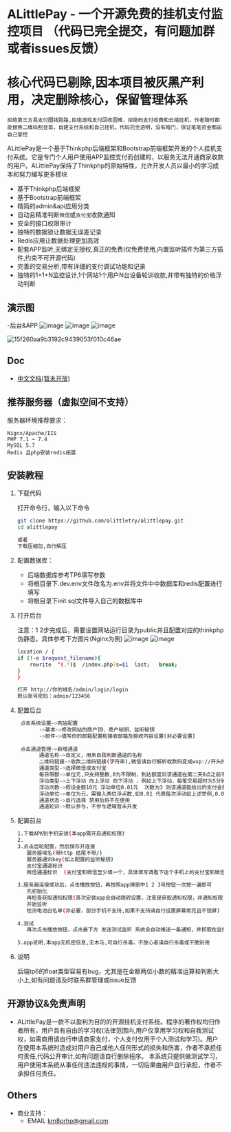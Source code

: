 
# ALittlePay - 一个开源免费的挂机支付监控项目 （代码已完全提交，有问题加群或者issues反馈）
# 核心代码已剔除,因本项目被灰黑产利用，决定删除核心，保留管理体系
```
拒绝第三方易支付圈钱跑路,拒绝游戏支付回收困难，拒绝码支付收费和云端挂机，作者随时都能替换二维码割韭菜，自建支付系统和自己挂机，代码完全透明，没有暗门，保证笔笔资金都由自己掌控
```

ALittlePay是一个基于Thinkphp后端框架和Bootstrap前端框架开发的个人挂机支付系统。它是专门个人用户使用APP监控支付而创建的，以服务无法开通商家收款的用户。ALittlePay保持了Thinkphp的原始特性，允许开发人员以最小的学习成本和努力编写更多模块
          
- 基于Thinkphp后端框架
- 基于Bootstrap前端框架
- 精简的admin&api应用分类
- 自动且精准判断`微信`或`支付宝`收款通知
- 安全的接口权限审计
- 独特的数据锁让数据无误差记录
- Redis应用让数据处理更加高效
- 配套APP监听,无绑定无授权,真正的免费(仅免费使用,内置监听插件为第三方插件,约束不可开源代码)
- 完善的交易分析,带有详细的支付调试功能和记录
- 独特的1+1+N监控设计,1个网站1个用户N台设备轮训收款,并带有独特的价格浮动判断
## 演示图
-后台&APP
![image](https://user-images.githubusercontent.com/110278132/182033038-dc185fe5-02c2-490d-8786-33580da2f0b8.png)
![image](https://user-images.githubusercontent.com/110278132/182033076-c45f0159-ec81-475e-95df-0c777b42f9d2.png)
![image](https://user-images.githubusercontent.com/110278132/182033101-2a0be17d-b606-4f40-bfce-8803e3f8c0db.png)

![15f260aa9b3192c9439053f010c46ae](https://user-images.githubusercontent.com/110278132/182033138-1a69858d-be10-4e63-a271-f1d2da06bdc4.jpg)

## Doc 
- [中文文档(暂未开放)](https://github.com/alittletry/alittlepay)

## 推荐服务器（虚拟空间不支持）
服务器环境推荐要求：

```
Nignx/Apache/IIS
PHP 7.1 ~ 7.4
MySQL 5.7
Redis 且php安装redis拓展
```
## 安装教程

1. 下载代码

    打开命令行，输入以下命令
    ```bash
    git clone https://github.com/alittletry/alittlepay.git
    cd alittlepay
    
    或者
    下载压缩包,自行解压
    ```
    
2. 配置数据库：
    * 后端数据库参考TP6填写参数
    * 将根目录下.dev.env文件改名为.env并将文件中中数据库和redis配置进行填写
    * 将根目录下init.sql文件导入自己的数据库中


3. 打开后台

    注意：1 2步完成后，需要设置网站运行目录为public并且配置对应的thinkphp伪静态，具体参考下方图片(Nginx为例)
    ![image](https://user-images.githubusercontent.com/110278132/182032968-9fb9e7b9-67c6-4952-9bd7-3687d19b4cbd.png)
    ![image](https://user-images.githubusercontent.com/110278132/182032974-acba2e47-c4a9-496d-ac6e-dbb4a2e6d325.png)
    ```bash
    location / {
	if (!-e $request_filename){
		rewrite  ^(.*)$  /index.php?s=$1  last;   break;
	}
    }
    ```
    ```bash
    打开 http://你的域名/admin/login/login
    默认账号密码：admin/123456
    ```
    
4. 配置后台
   ```bash
    点击系统设置->网站配置  
          ->基本->修改网站的商户ID、商户秘钥、监听秘钥
          ->邮件->填写你的邮箱配置和接收邮箱及接收内容设置(非必要设置)
          
    点击通道管理->新增通道
          通道名称->自定义，用来自我判断通道的名称
          二维码链接->收款二维码链接(字符串),微信请自行解析收款码变成wxp://开头的字符串，支付宝请输入userid(登录支付宝PC网站,在个人中心邮件网页查看源代码中搜索userid即可找到)
          通道类型->选择微信或支付宝
          每日限额->单位元,只支持整数,0为不限制，到达额度后该通道在第二天0点之前不会再生成支付
          浮动类型->上下浮动 向上浮动 向下浮动 ，例如上下浮动，每笔交易超时为5分钟,当5分钟内同时有3个人获取该通道相同金额10元，则系统会自动分配为10.00 10.01 9.99这样上下浮动
          浮动次数->假设金额10元 浮动单位0.01元  次数为3 则该通道能给出的支付金额为 9.97 9.98 9.99  10  10.01 10.02 10.03  上下浮动3次
          浮动单位->单位为元，需输入两位浮点数,如0.01 代表每次浮动如上述举例,0.03则为 10.00 10.03 9.97
          通道状态->自行选择 禁用后将不在使用
          通道轮训->默认参与，不参与逻辑暂未开发
    ```      
5. 配置前台
     ```bash
    1.下载APK到手机安装(本app需开启通知权限)
    2.
    3.点击齿轮配置，然后保存并连接
        服务器域名(带http 结尾不带/)
        服务器通讯key(如上配置的监听秘钥)
        支付宝通道标识
        微信通道标识  (支付宝和微信至少填一个，具体填写请看下这个手机上的支付宝和微信对应自己添加的支付通道所生成的通道标识 如 10003)
        
    3.服务器连接成功后，点击播放按钮，再按照app弹窗中1 2 3号按钮一次按一遍即可
        先初始化
        再检查获取通知权限(首次安装app会自动跳转设置，注意是获取通知权限，非通知权限)
        开始监听
        检测电池白名单(非必要，部分手机不支持,如果不支持请自行设置屏幕常亮且不锁屏)
        
    4.测试
        再次点击播放按钮，点击最下方 发送测试监听 系统会自动推送一条通知，并抓取在监控日志中
        
    5.app说明,本app无机密信息,无木马,可自行杀毒，不放心者请自行杀毒或干脆别用
   ```      
6. 说明
   
   后端tp6的float类型容易有bug，尤其是在金额两位小数的精准运算和判断大小上,如有问题请及时联系群管理或issue反馈

## 开源协议&免责声明 
- ALittlePay是一款不以盈利为目的的开源挂机支付系统。程序的著作权均归作者所有，用户具有自由的学习权(法律范围内,用户仅享用学习权和自我测试权，如需商用请自行申请商家支付，个人支付仅用于个人测试和学习)。用户在使用本系统时造成对用户自己或他人任何形式的损失和伤害，作者不承担任何责任,代码公开审计,如有问题请自行删除程序。 本系统只提供做测试学习，用户使用本系统从事任何违法违规的事情，一切后果由用户自行承担，作者不承担任何责任。

## Others 

    
- 商业支持：
    - EMAIL km8prhp@gmail.com

